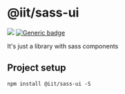 # @iit/sass-ui
[![](https://img.shields.io/npm/v/@iit/sass-ui.svg)](https://www.npmjs.com/package/@iit/sass-ui) [![Generic badge](https://img.shields.io/badge/version-0.2.5-<COLOR>.svg)](https://github.com/wowxoxo/iit-sass-ui)

It's just a library with sass components

## Project setup
```
npm install @iit/sass-ui -S
```